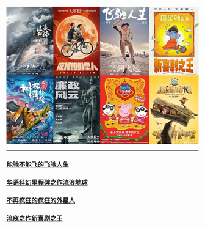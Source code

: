 ![](imgs/4324074-60f494a3763a8ed7.png?imageMogr2/auto-orient/strip%7CimageView2/2/w/1240)

---
### [能驰不能飞的飞驰人生](https://www.jianshu.com/p/3a22b4444503)
### [华语科幻里程碑之作流浪地球](https://www.jianshu.com/p/245b112e49f0)
### [不再疯狂的疯狂的外星人](https://www.jianshu.com/p/4a407628c451)
### [流寇之作新喜剧之王](https://www.jianshu.com/p/9f93992b7f2a)
